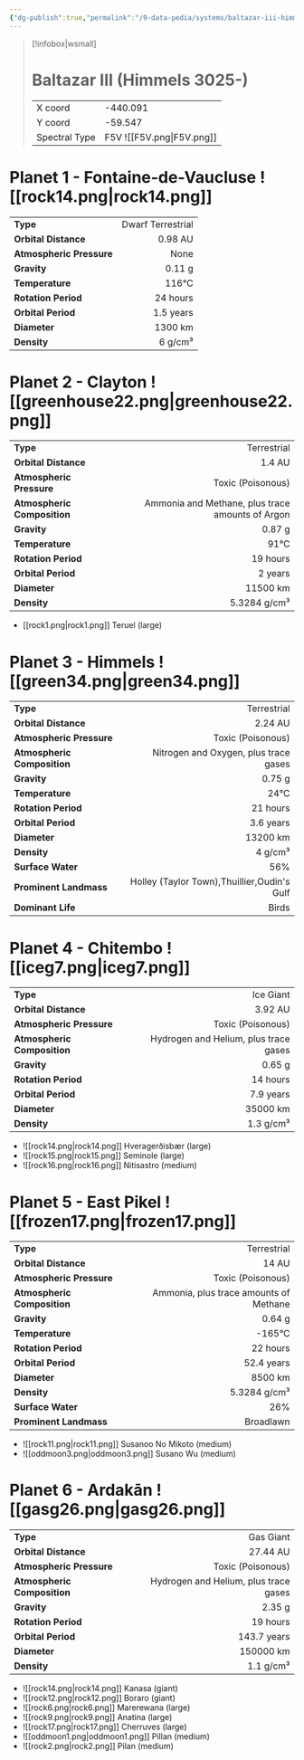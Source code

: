 ```yaml
---
{"dg-publish":true,"permalink":"/9-data-pedia/systems/baltazar-iii-himmels-3025/"}
---
```


> [!infobox|wsmall]
> # Baltazar III (Himmels 3025-)
> | | |
> | - | - |
> | X coord | -440.091 |
> | Y coord| -59.547 |
> | Spectral Type | F5V ![[F5V.png\|F5V.png]] |

# Planet 1 - Fontaine-de-Vaucluse ![[rock14.png\|rock14.png]]
|                             |                           |
| --------------------------- | -------------------------:|
| **Type**                    |             Dwarf Terrestrial |
| **Orbital Distance**        |   0.98 AU |
| **Atmospheric Pressure**    |       None |
| **Gravity**                 |        0.11 g |
| **Temperature**             |    116°C |
| **Rotation Period**         |  24 hours |
| **Orbital Period** | 1.5 years |
| **Diameter**                |      1300 km | 
| **Density**                 |    6 g/cm³ |





# Planet 2 - Clayton ![[greenhouse22.png\|greenhouse22.png]]
|                             |                           |
| --------------------------- | -------------------------:|
| **Type**                    |             Terrestrial |
| **Orbital Distance**        |   1.4 AU |
| **Atmospheric Pressure**    |       Toxic (Poisonous) |
| **Atmospheric Composition** |      Ammonia and Methane, plus trace amounts of Argon |
| **Gravity**                 |        0.87 g |
| **Temperature**             |    91°C |
| **Rotation Period**         |  19 hours |
| **Orbital Period** | 2 years |
| **Diameter**                |      11500 km | 
| **Density**                 |    5.3284 g/cm³ |



- [[rock1.png\|rock1.png]] Teruel (large)

# Planet 3 - Himmels ![[green34.png\|green34.png]]
|                             |                           |
| --------------------------- | -------------------------:|
| **Type**                    |             Terrestrial |
| **Orbital Distance**        |   2.24 AU |
| **Atmospheric Pressure**    |       Toxic (Poisonous) |
| **Atmospheric Composition** |      Nitrogen and Oxygen, plus trace gases |
| **Gravity**                 |        0.75 g |
| **Temperature**             |    24°C |
| **Rotation Period**         |  21 hours |
| **Orbital Period** | 3.6 years |
| **Diameter**                |      13200 km | 
| **Density**                 |    4 g/cm³ |
| **Surface Water**           |           56% | 
| **Prominent Landmass**      |         Holley (Taylor Town),Thuillier,Oudin's Gulf | 
| **Dominant Life**           |         Birds |





# Planet 4 - Chitembo ![[iceg7.png\|iceg7.png]]
|                             |                           |
| --------------------------- | -------------------------:|
| **Type**                    |             Ice Giant |
| **Orbital Distance**        |   3.92 AU |
| **Atmospheric Pressure**    |       Toxic (Poisonous) |
| **Atmospheric Composition** |      Hydrogen and Helium, plus trace gases |
| **Gravity**                 |        0.65 g |
| **Rotation Period**         |  14 hours |
| **Orbital Period** | 7.9 years |
| **Diameter**                |      35000 km | 
| **Density**                 |    1.3 g/cm³ |



- ![[rock14.png\|rock14.png]] Hveragerðisbær (large)
- ![[rock15.png\|rock15.png]] Seminole (large)
- ![[rock16.png\|rock16.png]] Nitisastro (medium)


# Planet 5 - East Pikel ![[frozen17.png\|frozen17.png]]
|                             |                           |
| --------------------------- | -------------------------:|
| **Type**                    |             Terrestrial |
| **Orbital Distance**        |   14 AU |
| **Atmospheric Pressure**    |       Toxic (Poisonous) |
| **Atmospheric Composition** |      Ammonia, plus trace amounts of Methane |
| **Gravity**                 |        0.64 g |
| **Temperature**             |    -165°C |
| **Rotation Period**         |  22 hours |
| **Orbital Period** | 52.4 years |
| **Diameter**                |      8500 km | 
| **Density**                 |    5.3284 g/cm³ |
| **Surface Water**           |           26% | 
| **Prominent Landmass**      |         Broadlawn | 



- ![[rock11.png\|rock11.png]] Susanoo No Mikoto (medium)
- ![[oddmoon3.png\|oddmoon3.png]] Susano Wu (medium)


# Planet 6 - Ardakān ![[gasg26.png\|gasg26.png]]
|                             |                           |
| --------------------------- | -------------------------:|
| **Type**                    |             Gas Giant |
| **Orbital Distance**        |   27.44 AU |
| **Atmospheric Pressure**    |       Toxic (Poisonous) |
| **Atmospheric Composition** |      Hydrogen and Helium, plus trace gases |
| **Gravity**                 |        2.35 g |
| **Rotation Period**         |  19 hours |
| **Orbital Period** | 143.7 years |
| **Diameter**                |      150000 km | 
| **Density**                 |    1.1 g/cm³ |



- ![[rock14.png\|rock14.png]] Kanasa (giant)
- ![[rock12.png\|rock12.png]] Boraro (giant)
- ![[rock6.png\|rock6.png]] Marerewana (large)
- ![[rock9.png\|rock9.png]] Anatina (large)
- ![[rock17.png\|rock17.png]] Cherruves (large)
- ![[oddmoon1.png\|oddmoon1.png]] Pillan (medium)
- ![[rock2.png\|rock2.png]] Pilan (medium)


